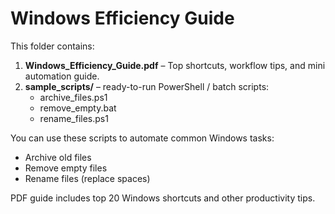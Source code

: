 # Windows Efficiency Guide

This folder contains:

1. **Windows_Efficiency_Guide.pdf** – Top shortcuts, workflow tips, and mini automation guide.
2. **sample_scripts/** – ready-to-run PowerShell / batch scripts:
   - archive_files.ps1
   - remove_empty.bat
   - rename_files.ps1

You can use these scripts to automate common Windows tasks:

- Archive old files
- Remove empty files
- Rename files (replace spaces)

PDF guide includes top 20 Windows shortcuts and other productivity tips.
